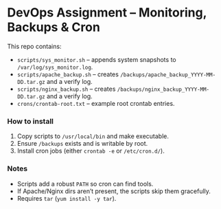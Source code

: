 # DevOps Assignment – Monitoring, Backups & Cron

This repo contains:
- `scripts/sys_monitor.sh` – appends system snapshots to `/var/log/sys_monitor.log`.
- `scripts/apache_backup.sh` – creates `/backups/apache_backup_YYYY-MM-DD.tar.gz` and a verify log.
- `scripts/nginx_backup.sh` – creates `/backups/nginx_backup_YYYY-MM-DD.tar.gz` and a verify log.
- `crons/crontab-root.txt` – example root crontab entries.

### How to install
1. Copy scripts to `/usr/local/bin` and make executable.
2. Ensure `/backups` exists and is writable by root.
3. Install cron jobs (either `crontab -e` or `/etc/cron.d/`).

### Notes
- Scripts add a robust `PATH` so cron can find tools.
- If Apache/Nginx dirs aren’t present, the scripts skip them gracefully.
- Requires `tar` (`yum install -y tar`).
